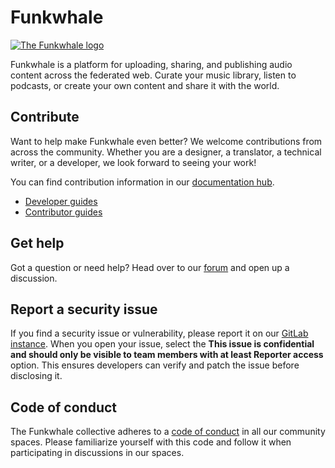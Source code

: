 # Funkwhale

[![The Funkwhale logo](./front/src/assets/logo/logo-full-500.png)](https://funkwhale.audio)

Funkwhale is a platform for uploading, sharing, and publishing audio content across the federated web. Curate your music library, listen to podcasts, or create your own content and share it with the world.

## Contribute

Want to help make Funkwhale even better? We welcome contributions from across the community. Whether you are a designer, a translator, a technical writer, or a developer, we look forward to seeing your work!

You can find contribution information in our [documentation hub](https://docs.funkwhale.audio).

- [Developer guides](https://docs.funkwhale.audio/developers/index.html)
- [Contributor guides](https://docs.funkwhale.audio/contributing.html)

## Get help

Got a question or need help? Head over to our [forum](https://forum.funkwhale.audio/t/support) and open up a discussion.

## Report a security issue

If you find a security issue or vulnerability, please report it on our [GitLab instance](https://dev.funkwhale.audio/funkwhale/funkwhale/-/issues). When you open your issue, select the **This issue is confidential and should only be visible to team members with at least Reporter access** option. This ensures developers can verify and patch the issue before disclosing it.

## Code of conduct

The Funkwhale collective adheres to a [code of conduct](https://funkwhale.audio/en_US/code-of-conduct) in all our community spaces. Please familiarize yourself with this code and follow it when participating in discussions in our spaces.
